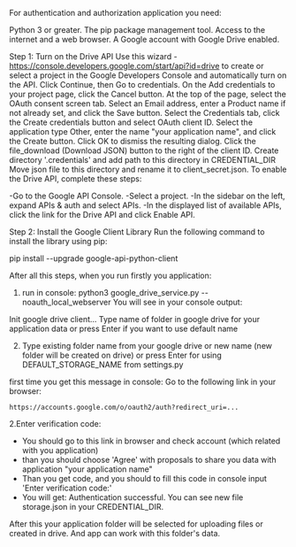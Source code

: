 For authentication and authorization application you need:

Python 3 or greater.
The pip package management tool.
Access to the internet and a web browser.
A Google account with Google Drive enabled.

Step 1: Turn on the Drive API
Use this wizard - https://console.developers.google.com/start/api?id=drive to create or
select a project in the Google Developers Console and automatically turn on the API. Click Continue, then Go to credentials.
On the Add credentials to your project page, click the Cancel button.
At the top of the page, select the OAuth consent screen tab. Select an Email address, enter a Product name if not already set,
and click the Save button.
Select the Credentials tab, click the Create credentials button and select OAuth client ID.
Select the application type Other, enter the name "your application name", and click the Create button.
Click OK to dismiss the resulting dialog.
Click the file_download (Download JSON) button to the right of the client ID.
Create directory '.credentials' and add path to this directory in CREDENTIAL_DIR
Move json file to this directory and rename it to client_secret.json.
To enable the Drive API, complete these steps:

-Go to the Google API Console.
-Select a project.
-In the sidebar on the left, expand APIs & auth and select APIs.
-In the displayed list of available APIs, click the link for the Drive API and click Enable API.

Step 2: Install the Google Client Library
Run the following command to install the library using pip:

pip install --upgrade google-api-python-client


After all this steps, when you run firstly you application:
1. run in console: python3 google_drive_service.py --noauth_local_webserver
You will see in your console output:

Init google drive client...
Type name of folder in google drive
for your application data or press Enter if you want to use default name
>>>

2. Type existing folder name from your google drive or
 new name (new folder will be created on drive) or press Enter for using DEFAULT_STORAGE_NAME from settings.py

first time you get this message in console:
Go to the following link in your browser:

    https://accounts.google.com/o/oauth2/auth?redirect_uri=...

2.Enter verification code:

- You should go to this link in browser and check account (which related with you application)
- than you should choose 'Agree' with proposals to share you data with application "your application name"
- Than you get code, and you should to fill this code in console input 'Enter verification code:'
- You will get:
Authentication successful. You can see new file storage.json in your CREDENTIAL_DIR.

After this your application folder will be selected for uploading files or created in drive.
 And app can work with this folder's data.
